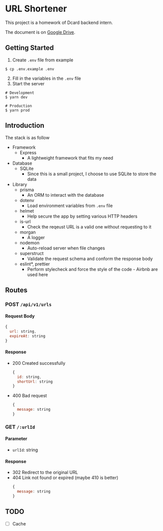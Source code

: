 # URL Shortener

This project is a homework of Dcard backend intern.

The document is on [Google Drive](https://drive.google.com/file/d/1AreBiHDUYXH6MI5OqWpKP-f6-W0zA8np/view).

## Getting Started

1. Create `.env` file from example
  ```shell
  $ cp .env.example .env
  ```
2. Fill in the variables in the `.env` file
3. Start the server
  ```shell
  # Development
  $ yarn dev

  # Production
  $ yarn prod
  ```

## Introduction

The stack is as follow
- Framework
  - Express
    - A lightweight framework that fits my need
- Database
  - SQLite
    - Since this is a small project, I choose to use SQLite to store the data
- Library
  - prisma 
    - An ORM to interact with the database
  - dotenv
    - Load environment variables from `.env` file
  - helmet
    - Help secure the app by setting various HTTP headers
  - is-url
    - Check the reqeust URL is a valid one without requesting to it
  - morgan
    - A logger
  - nodemon
    - Auto-reload server when file changes
  - superstruct
    - Validate the request schema and conform the response body
  - eslint\*, prettier
    - Perform stylecheck and force the style of the code - Airbnb are used here

## Routes

### POST `/api/v1/urls`

#### Request Body

```js
{
  url: string,
  expireAt: string
}
```

#### Response

- 200 Created successfully
  ```js
  {
    id: string,
    shortUrl: string
  }
  ```
- 400 Bad request
  ```js
  {
    message: string
  }
  ```

### GET `/:urlId`

#### Parameter

- `urlId`: string

#### Response

- 302 Redirect to the original URL
- 404 Link not found or expired (maybe 410 is better)
  ```js
  {
    message: string
  }
  ```

## TODO

- [ ] Cache
